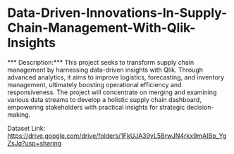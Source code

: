 # Data-Driven-Innovations-In-Supply-Chain-Management-With-Qlik-Insights
*** Description:*** This project seeks to transform supply chain management by harnessing data-driven insights with Qlik. Through advanced analytics, it aims to improve logistics, forecasting, and inventory management, ultimately boosting operational efficiency and responsiveness. The project will concentrate on merging and examining various data streams to develop a holistic supply chain dashboard, empowering stakeholders with practical insights for strategic decision-making.

Dataset Link: https://drive.google.com/drive/folders/1FkUJA39vL5BrwJN4rkx9mAIBp_YgZsJq?usp=sharing
